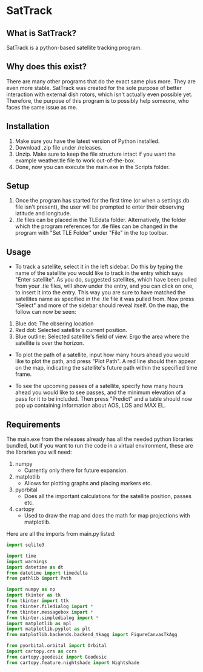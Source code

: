 # SatTrack
## What is SatTrack?
SatTrack is a  python-based satellite tracking program.

## Why does this exist?
There are many other programs that do the exact same plus more. They are even more stable.
SatTrack was created for the sole purpose of better interaction with external dish rotors, which isn't actually even possible yet.
Therefore, the purpose of this program is to possibly help someone, who faces the same issue as me.

## Installation
1. Make sure you have the latest version of Python installed.
2. Download .zip file under /releases.
3. Unzip. Make sure to keep the file structure intact if you want the example weather.tle file to work out-of-the-box.
4. Done, now you can execute the main.exe in the Scripts folder.

## Setup
1. Once the program has started for the first time (or when a settings.db file isn't present), the user will be prompted to enter their observing latitude and longitude.
2. .tle files can be placed in the TLEdata folder. Alternatively, the folder which the program references for .tle files can be changed in the program with "Set TLE Folder" under "File" in the top toolbar.

## Usage
- To track a satellite, select it in the left sidebar. Do this by typing the name of the satellite you would like to track in the entry which says "Enter satellite". As you do, suggested satellites, which have been pulled from your .tle files, will show under the entry, and you can click on one, to insert it into the entry. This way you are sure to have matched the satellites name as specified in the .tle file it was pulled from. Now press "Select" and more of the sidebar should reveal itself. On the map, the follow can now be seen:
1. Blue dot: The obsering location
2. Red dot: Selected satellite's current position.
3. Blue outline: Selected satellite's field of view. Ergo the area where the satellite is over the horizon.

- To plot the path of a satellite, input how many hours ahead you would like to plot the path, and press "Plot Path". A red line should then appear on the map, indicating the satellite's future path within the specified time frame.
  
- To see the upcoming passes of a satellite, specify how many hours ahead you would like to see passes, and the minimum elevation of a pass for it to be included. Then press "Predict" and a table should now pop up containing information about AOS, LOS and MAX EL.

## Requirements
The main.exe from the releases already has all the needed python libraries bundled, but if you want to run the code in a virtual environment, these are the libraries you will need:
1. numpy
   - Currently only there for future expansion.
2. matplotlib
   - Allows for plotting graphs and placing markers etc.
3. pyorbital
   - Does all the important calculations for the satellite position, passes etc.
4. cartopy
   - Used to draw the map and does the math for map projections with matplotlib.

Here are all the imports from main.py listed:
```python
import sqlite3

import time
import warnings
import datetime as dt
from datetime import timedelta
from pathlib import Path

import numpy as np
import tkinter as tk
from tkinter import ttk
from tkinter.filedialog import *
from tkinter.messagebox import *
from tkinter.simpledialog import *
import matplotlib as mpl
import matplotlib.pyplot as plt
from matplotlib.backends.backend_tkagg import FigureCanvasTkAgg

from pyorbital.orbital import Orbital
import cartopy.crs as ccrs
from cartopy.geodesic import Geodesic
from cartopy.feature.nightshade import Nightshade
```
